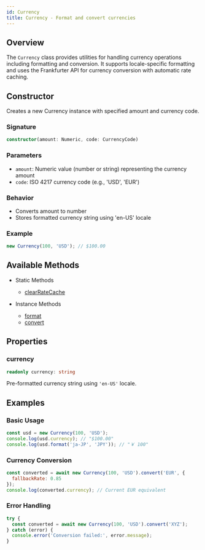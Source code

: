 ```yaml
---
id: Currency
title: Currency - Format and convert currencies
---
```


<!-- markdownlint-disable-file MD024 -->
## Overview

The `Currency` class provides utilities for handling currency operations including formatting and conversion. It supports locale-specific formatting and uses the Frankfurter API for currency conversion with automatic rate caching.

## Constructor

Creates a new Currency instance with specified amount and currency code.

### Signature

```typescript
constructor(amount: Numeric, code: CurrencyCode)
```

### Parameters

- `amount`: Numeric value (number or string) representing the currency amount
- `code`: ISO 4217 currency code (e.g., 'USD', 'EUR')

### Behavior

- Converts amount to number
- Stores formatted currency string using 'en-US' locale

### Example

```javascript
new Currency(100, 'USD'); // $100.00
```

## Available Methods

- Static Methods
  - [clearRateCache](Currency/clearRateCache)

- Instance Methods
  - [format](Currency/format)
  - [convert](Currency/convert)

## Properties

### currency

```typescript
readonly currency: string
```

Pre-formatted currency string using `'en-US'` locale.

## Examples

### Basic Usage

```javascript
const usd = new Currency(100, 'USD');
console.log(usd.currency); // "$100.00"
console.log(usd.format('ja-JP', 'JPY')); // "￥ 100"
```

### Currency Conversion

```javascript
const converted = await new Currency(100, 'USD').convert('EUR', {
  fallbackRate: 0.85
});
console.log(converted.currency); // Current EUR equivalent
```

### Error Handling

```javascript
try {
  const converted = await new Currency(100, 'USD').convert('XYZ');
} catch (error) {
  console.error('Conversion failed:', error.message);
}
```
